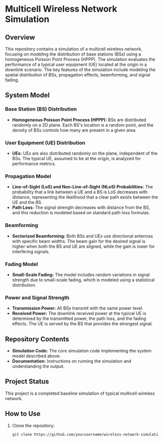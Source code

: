 # Multicell Wireless Network Simulation

## Overview
This repository contains a simulation of a multicell wireless network, focusing on modeling the distribution of base stations (BSs) using a homogeneous Poisson Point Process (HPPP). The simulation evaluates the performance of a typical user equipment (UE) located at the origin in a downlink scenario. The key features of the simulation include modeling the spatial distribution of BSs, propagation effects, beamforming, and signal fading.

## System Model
### Base Station (BS) Distribution
- **Homogeneous Poisson Point Process (HPPP):** BSs are distributed randomly on a 2D plane. Each BS's location is a random point, and the density of BSs controls how many are present in a given area.

### User Equipment (UE) Distribution
- **UEs:** UEs are also distributed randomly on the plane, independent of the BSs. The typical UE, assumed to be at the origin, is analyzed for performance metrics.

### Propagation Model
- **Line-of-Sight (LoS) and Non-Line-of-Sight (NLoS) Probabilities:** The probability that a link between a UE and a BS is LoS decreases with distance, representing the likelihood that a clear path exists between the UE and the BS.
- **Path Loss:** The signal strength decreases with distance from the BS, and this reduction is modeled based on standard path loss formulas.

### Beamforming
- **Sectorized Beamforming:** Both BSs and UEs use directional antennas with specific beam widths. The beam gain for the desired signal is higher when both the BS and UE are aligned, while the gain is lower for interfering signals.

### Fading Model
- **Small-Scale Fading:** The model includes random variations in signal strength due to small-scale fading, which is modeled using a statistical distribution.

### Power and Signal Strength
- **Transmission Power:** All BSs transmit with the same power level.
- **Received Power:** The downlink received power at the typical UE is determined by the transmitted power, the path loss, and the fading effects. The UE is served by the BS that provides the strongest signal.

## Repository Contents
- **Simulation Code:** The core simulation code implementing the system model described above.
- **Documentation:** Instructions on running the simulation and understanding the output.
## Project Status
This project is a completed baseline simulation of typical multicell wireless network. 
## How to Use
1. Clone the repository:
   ```bash
   git clone https://github.com/yourusername/wireless-network-simulation.git
